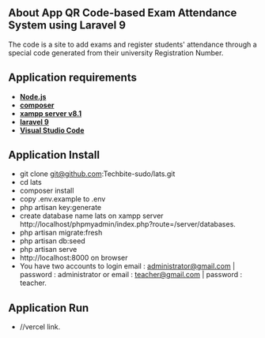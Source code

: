 
## About App QR Code-based Exam Attendance System using Laravel 9

The code is a site to add exams and register students' attendance through a special code generated from their university Registration Number.

## Application requirements

- **[Node.js](https://nodejs.org/en/)**
- **[composer](https://getcomposer.org/)**
- **[xampp server v8.1](https://www.apachefriends.org/index.html)**
- **[laravel 9](https://laravel.com/)**
- **[Visual Studio Code](https://code.visualstudio.com/)**

## Application Install
- git clone git@github.com:Techbite-sudo/lats.git
- cd lats
- composer install
- copy .env.example to .env
- php artisan key:generate
- create database name lats on xampp server http://localhost/phpmyadmin/index.php?route=/server/databases.
- php artisan migrate:fresh
- php artisan db:seed
- php artisan serve
- http://localhost:8000 on browser
- You have two accounts to login email : administrator@gmail.com | password : administrator or email : teacher@gmail.com | password : teacher.

## Application Run
- //vercel link.

